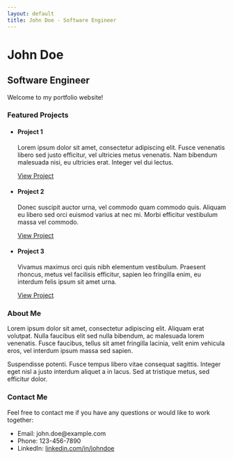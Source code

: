 ```yaml
---
layout: default
title: John Doe - Software Engineer
---
```


<div class="hero">
  <h1>John Doe</h1>
  <h2>Software Engineer</h2>
  <p>Welcome to my portfolio website!</p>
</div>

<div class="projects">
  <h3>Featured Projects</h3>
  <ul>
    <li>
      <h4>Project 1</h4>
      <p>Lorem ipsum dolor sit amet, consectetur adipiscing elit. Fusce venenatis libero sed justo efficitur, vel ultricies metus venenatis. Nam bibendum malesuada nisi, eu ultricies erat. Integer vel dui lectus. </p>
      <a href="#">View Project</a>
    </li>
    <li>
      <h4>Project 2</h4>
      <p>Donec suscipit auctor urna, vel commodo quam commodo quis. Aliquam eu libero sed orci euismod varius at nec mi. Morbi efficitur vestibulum massa vel commodo. </p>
      <a href="#">View Project</a>
    </li>
    <li>
      <h4>Project 3</h4>
      <p>Vivamus maximus orci quis nibh elementum vestibulum. Praesent rhoncus, metus vel facilisis efficitur, sapien leo fringilla enim, eu interdum felis ipsum sit amet urna. </p>
      <a href="#">View Project</a>
    </li>
  </ul>
</div>

<div class="about">
  <h3>About Me</h3>
  <p>Lorem ipsum dolor sit amet, consectetur adipiscing elit. Aliquam erat volutpat. Nulla faucibus elit sed nulla bibendum, ac malesuada lorem venenatis. Fusce faucibus, tellus sit amet fringilla lacinia, velit enim vehicula eros, vel interdum ipsum massa sed sapien. </p>
  <p>Suspendisse potenti. Fusce tempus libero vitae consequat sagittis. Integer eget nisl a justo interdum aliquet a in lacus. Sed at tristique metus, sed efficitur dolor. </p>
</div>

<div class="contact">
  <h3>Contact Me</h3>
  <p>Feel free to contact me if you have any questions or would like to work together:</p>
  <ul>
    <li>Email: john.doe@example.com</li>
    <li>Phone: 123-456-7890</li>
    <li>LinkedIn: <a href="#">linkedin.com/in/johndoe</a></li>
  </ul>
</div>
